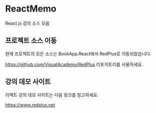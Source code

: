 # ReactMemo
React.js 강의 소스 모음

## 프로젝트 소스 이동

현재 프로젝트의 모든 소스는 BookApp.React에서 RedPlus로 이동되었습니다.

https://github.com/VisualAcademy/RedPlus 리포지토리를 사용하세요.

## 강의 데모 사이트

리액트 강의 데모 사이트는 다음 링크를 참고하세요. 

https://www.redplus.net 

